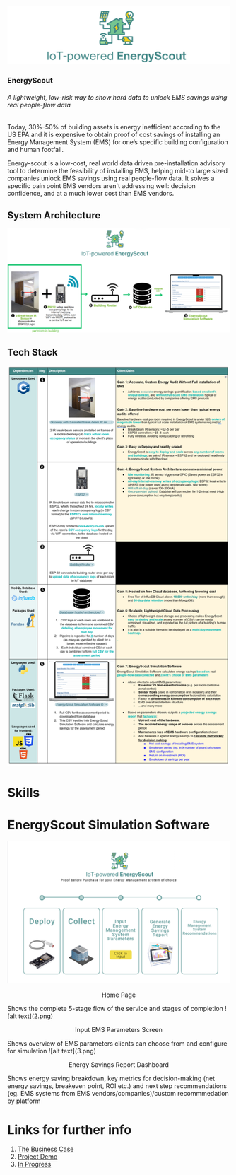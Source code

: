![alt text](banner.png)

### EnergyScout
###### A lightweight, low-risk way to show hard data to unlock EMS savings using real people-flow data

Today, 30%-50% of building assets is energy inefficient according to the US EPA and it is expensive to obtain proof of cost savings of installing an Energy Management System (EMS) for one’s specific building configuration and human footfall.

Energy-scout is a low-cost, real world data driven pre-installation advisory tool to determine the feasibility of installing EMS, helping mid-to large sized companies unlock EMS savings using real people-flow data. It solves a specific pain point EMS vendors aren't addressing well: decision confidence, and at a much lower cost than EMS vendors.

## System Architecture

![alt text](system_architecture.png)

## Tech Stack

![alt text](Table_1.png)

# Skills

# EnergyScout Simulation Software
![alt text](1.png)
<p style="text-align:center;">Home Page</p>
Shows the complete 5-stage flow of the service and stages of completion
![alt text](2.png)
<p style="text-align:center;">Input EMS Parameters Screen</p>
Shows overview of EMS parameters clients can choose from and configure for simulation
![alt text](3.png)
<p style="text-align:center;">Energy Savings Report Dashboard</p>
Shows energy saving breakdown, key metrics for decision-making (net energy savings, breakeven point, ROI etc.) and next step recommendations (eg. EMS systems from EMS vendors/companies)/custom recommmedation by platform

# Links for further info
1. [The Business Case](/BusinessCase)
2. [Project Demo](markdownpages/ProjectDemo)
4. [In Progress](markdownpages/InProgress.md)

